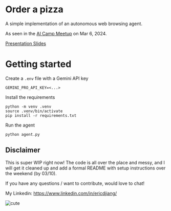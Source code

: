 # Order a pizza
A simple implementation of an autonomous web browsing agent.

As seen in the [AI Camp Meetup](https://www.aicamp.ai/event/eventdetails/W2024030617) on Mar 6, 2024.

[Presentation Slides](https://docs.google.com/presentation/d/1OkrKJCw-vqkCIeiSP-13K8XKeuKSV7tfGsVc5BI1-4A/edit#slide=id.p)

# Getting started
Create a `.env` file with a Gemini API key
```
GEMINI_PRO_API_KEY=<...>
```

Install the requirements
```
python -m venv .venv
source .venv/bin/activate
pip install -r requirements.txt
```

Run the agent
```
python agent.py
```

## Disclaimer
This is super WIP right now! The code is all over the place and messy, and I will get it cleaned up and add a formal README with setup instructions over the weekend (by 03/10).

If you have any questions / want to contribute, would love to chat!

My Linkedin: https://www.linkedin.com/in/ericdjiang/

![cute](https://github.com/ericdjiang/order-a-pizza/assets/20948797/54dd9524-ae05-462f-838e-7d3dcef605c6)
